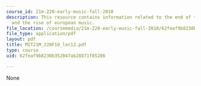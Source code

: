 ```yaml
---
course_id: 21m-220-early-music-fall-2010
description: This resource contains information related to the end of the trecento
  and the rise of european music.
file_location: /coursemedia/21m-220-early-music-fall-2010/62feaf9b8230b352047ab28871f85286_MIT21M_220F10_lec12.pdf
file_type: application/pdf
layout: pdf
title: MIT21M_220F10_lec12.pdf
type: course
uid: 62feaf9b8230b352047ab28871f85286

---
```

None